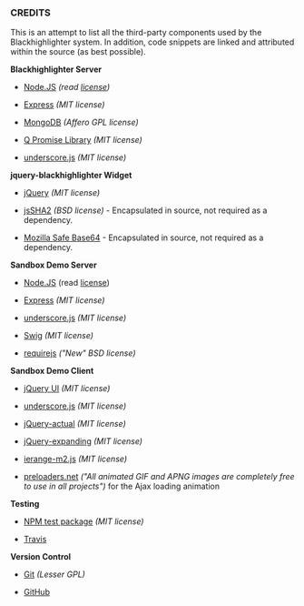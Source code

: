 ### CREDITS

This is an attempt to list all the third-party components used by the Blackhighlighter system.  In addition, code snippets are linked and attributed within the source (as best possible).


**Blackhighlighter Server**

* [Node.JS](http://nodejs.org/) *(read [license](https://raw.github.com/joyent/node/v0.10.12/LICENSE))*

* [Express](http://expressjs.com/) *(MIT license)*

* [MongoDB](http://www.mongodb.org/) *(Affero GPL license)*

* [Q Promise Library](https://github.com/kriskowal/q) *(MIT license)*

* [underscore.js](http://underscorejs.org/) *(MIT license)*


**jquery-blackhighlighter Widget**

* [jQuery](http://jquery.com/) *(MIT license)*

* [jsSHA2](http://anmar.eu.org/projects/jssha2/) *(BSD license)* - Encapsulated in source, not required as a dependency.

* [Mozilla Safe Base64](https://developer.mozilla.org/en-US/docs/Web/JavaScript/Base64_encoding_and_decoding) - Encapsulated in source, not required as a dependency.


**Sandbox Demo Server**

* [Node.JS](http://nodejs.org/) (read [license](https://raw.github.com/joyent/node/v0.10.12/LICENSE))

* [Express](http://expressjs.com/) *(MIT license)*

* [underscore.js](http://underscorejs.org/) *(MIT license)*

* [Swig](http://paularmstrong.github.io/swig/) *(MIT license)*

* [requirejs](http://requirejs.org/) *("New" BSD license)*


**Sandbox Demo Client**

* [jQuery UI](https://jqueryui.com/) *(MIT license)*

* [underscore.js](http://underscorejs.org/) *(MIT license)*

* [jQuery-actual](http://dreamerslab.com/blog/en/get-hidden-elements-width-and-height-with-jquery/) *(MIT license)*

* [jQuery-expanding](http://bgrins.github.io/ExpandingTextareas/) *(MIT license)*

* [ierange-m2.js](https://code.google.com/p/ierange/) *(MIT license)*

* [preloaders.net](http://preloaders.net/en/terms_of_use) *("All animated GIF and APNG images are completely free to use in all projects")* for the Ajax loading animation 


**Testing**

* [NPM test package](https://www.npmjs.org/package/test) *(MIT license)*

* [Travis](https://travis-ci.org/)


**Version Control**

* [Git](http://git-scm.com/) *(Lesser GPL)*

* [GitHub](https://github.com/)
